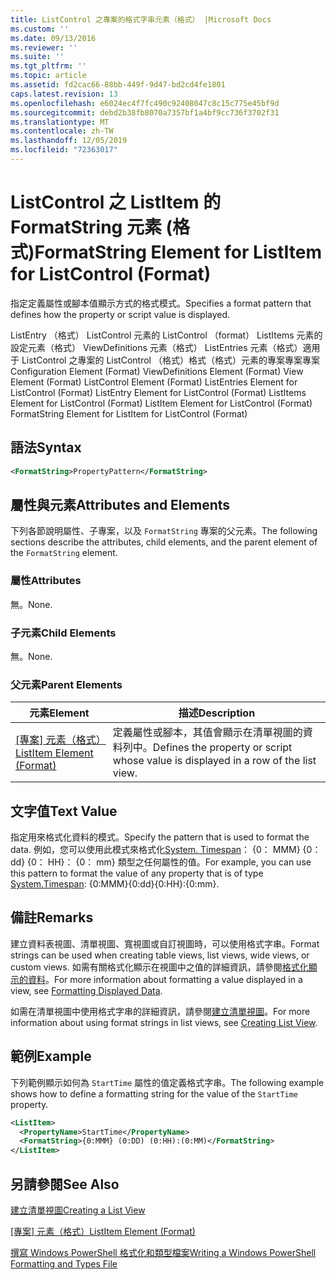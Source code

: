 ```yaml
---
title: ListControl 之專案的格式字串元素（格式） |Microsoft Docs
ms.custom: ''
ms.date: 09/13/2016
ms.reviewer: ''
ms.suite: ''
ms.tgt_pltfrm: ''
ms.topic: article
ms.assetid: fd2cac66-88bb-449f-9d47-bd2cd4fe1801
caps.latest.revision: 13
ms.openlocfilehash: e6024ec4f7fc490c92408047c8c15c775e45bf9d
ms.sourcegitcommit: debd2b38fb8070a7357bf1a4bf9cc736f3702f31
ms.translationtype: MT
ms.contentlocale: zh-TW
ms.lasthandoff: 12/05/2019
ms.locfileid: "72363017"
---
```

# <a name="formatstring-element-for-listitem-for-listcontrol--format"></a><span data-ttu-id="0c3e0-102">ListControl 之 ListItem 的 FormatString 元素 (格式)</span><span class="sxs-lookup"><span data-stu-id="0c3e0-102">FormatString Element for ListItem for ListControl  (Format)</span></span>

<span data-ttu-id="0c3e0-103">指定定義屬性或腳本值顯示方式的格式模式。</span><span class="sxs-lookup"><span data-stu-id="0c3e0-103">Specifies a format pattern that defines how the property or script value is displayed.</span></span>

<span data-ttu-id="0c3e0-104">ListEntry （格式） ListControl 元素的 ListControl （format） ListItems 元素的設定元素（格式） ViewDefinitions 元素（格式） ListEntries 元素（格式）適用于 ListControl 之專案的 ListControl （格式）格式（格式）元素的專案專案專案</span><span class="sxs-lookup"><span data-stu-id="0c3e0-104">Configuration Element (Format) ViewDefinitions Element (Format) View Element (Format) ListControl Element (Format) ListEntries Element for ListControl (Format) ListEntry Element for ListControl (Format) ListItems Element for ListControl (Format) ListItem Element for ListControl (Format) FormatString Element for ListItem for ListControl (Format)</span></span>

## <a name="syntax"></a><span data-ttu-id="0c3e0-105">語法</span><span class="sxs-lookup"><span data-stu-id="0c3e0-105">Syntax</span></span>

```xml
<FormatString>PropertyPattern</FormatString>
```

## <a name="attributes-and-elements"></a><span data-ttu-id="0c3e0-106">屬性與元素</span><span class="sxs-lookup"><span data-stu-id="0c3e0-106">Attributes and Elements</span></span>

<span data-ttu-id="0c3e0-107">下列各節說明屬性、子專案，以及 `FormatString` 專案的父元素。</span><span class="sxs-lookup"><span data-stu-id="0c3e0-107">The following sections describe the attributes, child elements, and the parent element of the `FormatString` element.</span></span>

### <a name="attributes"></a><span data-ttu-id="0c3e0-108">屬性</span><span class="sxs-lookup"><span data-stu-id="0c3e0-108">Attributes</span></span>

<span data-ttu-id="0c3e0-109">無。</span><span class="sxs-lookup"><span data-stu-id="0c3e0-109">None.</span></span>

### <a name="child-elements"></a><span data-ttu-id="0c3e0-110">子元素</span><span class="sxs-lookup"><span data-stu-id="0c3e0-110">Child Elements</span></span>

<span data-ttu-id="0c3e0-111">無。</span><span class="sxs-lookup"><span data-stu-id="0c3e0-111">None.</span></span>

### <a name="parent-elements"></a><span data-ttu-id="0c3e0-112">父元素</span><span class="sxs-lookup"><span data-stu-id="0c3e0-112">Parent Elements</span></span>

|<span data-ttu-id="0c3e0-113">元素</span><span class="sxs-lookup"><span data-stu-id="0c3e0-113">Element</span></span>|<span data-ttu-id="0c3e0-114">描述</span><span class="sxs-lookup"><span data-stu-id="0c3e0-114">Description</span></span>|
|-------------|-----------------|
|<span data-ttu-id="0c3e0-115">[[專案] 元素（格式）](./listitem-element-for-listitems-for-listcontrol-format.md)</span><span class="sxs-lookup"><span data-stu-id="0c3e0-115">[ListItem Element (Format)](./listitem-element-for-listitems-for-listcontrol-format.md)</span></span>|<span data-ttu-id="0c3e0-116">定義屬性或腳本，其值會顯示在清單視圖的資料列中。</span><span class="sxs-lookup"><span data-stu-id="0c3e0-116">Defines the property or script whose value is displayed in a row of the list view.</span></span>|

## <a name="text-value"></a><span data-ttu-id="0c3e0-117">文字值</span><span class="sxs-lookup"><span data-stu-id="0c3e0-117">Text Value</span></span>

<span data-ttu-id="0c3e0-118">指定用來格式化資料的模式。</span><span class="sxs-lookup"><span data-stu-id="0c3e0-118">Specify the pattern that is used to format the data.</span></span> <span data-ttu-id="0c3e0-119">例如，您可以使用此模式來格式化[System. Timespan](/dotnet/api/System.TimeSpan)： {0： MMM} {0： dd} {0： HH}： {0： mm} 類型之任何屬性的值。</span><span class="sxs-lookup"><span data-stu-id="0c3e0-119">For example, you can use this pattern to format the value of any property that is of type [System.Timespan](/dotnet/api/System.TimeSpan): {0:MMM}{0:dd}{0:HH}:{0:mm}.</span></span>

## <a name="remarks"></a><span data-ttu-id="0c3e0-120">備註</span><span class="sxs-lookup"><span data-stu-id="0c3e0-120">Remarks</span></span>

<span data-ttu-id="0c3e0-121">建立資料表視圖、清單視圖、寬視圖或自訂視圖時，可以使用格式字串。</span><span class="sxs-lookup"><span data-stu-id="0c3e0-121">Format strings can be used when creating table views, list views, wide views, or custom views.</span></span> <span data-ttu-id="0c3e0-122">如需有關格式化顯示在視圖中之值的詳細資訊，請參閱[格式化顯示的資料](./formatting-displayed-data.md)。</span><span class="sxs-lookup"><span data-stu-id="0c3e0-122">For more information about formatting a value displayed in a view, see [Formatting Displayed Data](./formatting-displayed-data.md).</span></span>

<span data-ttu-id="0c3e0-123">如需在清單視圖中使用格式字串的詳細資訊，請參閱[建立清單視圖](./creating-a-list-view.md)。</span><span class="sxs-lookup"><span data-stu-id="0c3e0-123">For more information about using format strings in list views, see [Creating List View](./creating-a-list-view.md).</span></span>

## <a name="example"></a><span data-ttu-id="0c3e0-124">範例</span><span class="sxs-lookup"><span data-stu-id="0c3e0-124">Example</span></span>

<span data-ttu-id="0c3e0-125">下列範例顯示如何為 `StartTime` 屬性的值定義格式字串。</span><span class="sxs-lookup"><span data-stu-id="0c3e0-125">The following example shows how to define a formatting string for the value of the `StartTime` property.</span></span>

```xml
<ListItem>
  <PropertyName>StartTime</PropertyName>
  <FormatString>{0:MMM} (0:DD) (0:HH):(0:MM)</FormatString>
</ListItem>
```

## <a name="see-also"></a><span data-ttu-id="0c3e0-126">另請參閱</span><span class="sxs-lookup"><span data-stu-id="0c3e0-126">See Also</span></span>

[<span data-ttu-id="0c3e0-127">建立清單視圖</span><span class="sxs-lookup"><span data-stu-id="0c3e0-127">Creating a List View</span></span>](./creating-a-list-view.md)

<span data-ttu-id="0c3e0-128">[[專案] 元素（格式）](./listitem-element-for-listitems-for-listcontrol-format.md)</span><span class="sxs-lookup"><span data-stu-id="0c3e0-128">[ListItem Element (Format)](./listitem-element-for-listitems-for-listcontrol-format.md)</span></span>

[<span data-ttu-id="0c3e0-129">撰寫 Windows PowerShell 格式化和類型檔案</span><span class="sxs-lookup"><span data-stu-id="0c3e0-129">Writing a Windows PowerShell Formatting and Types File</span></span>](./writing-a-powershell-formatting-file.md)
